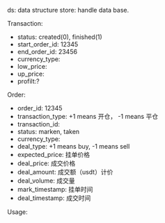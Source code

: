 ds: data structure
store: handle data base.

Transaction:
- status: created(0), finished(1)
- start_order_id: 12345
- end_order_id: 23456
- currency_type:
- low_price:
- up_price:
- profilt:?

Order:
- order_id: 12345
- transaction_type: +1 means 开仓， -1 means 平仓
- transaction_id:
- status: marken, taken
- currency_type:
- deal_type: +1 means buy, -1 means sell
- expected_price: 挂单价格
- deal_price: 成交价格
- deal_amount: 成交额（usdt）计价
- deal_volume: 成交量
- mark_timestamp: 挂单时间
- deal_timestamp: 成交时间

Usage:
